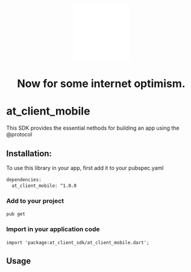 <p align="center">
  <img src="../.github/Orangenobg.svg?sanitize=true" width="150px">
</p>
<h1 align="center">Now for some internet optimism.</h1>

# at_client_mobile
This SDK provides the essential nethods for building an app using the @protocol

## Installation:
To use this library in your app, first add it to your pubspec.yaml
```  
dependencies:
  at_client_mobile: ^1.0.0
```
### Add to your project 
```
pub get 
```
### Import in your application code
```
import 'package:at_client_sdk/at_client_mobile.dart';
```
## Usage

